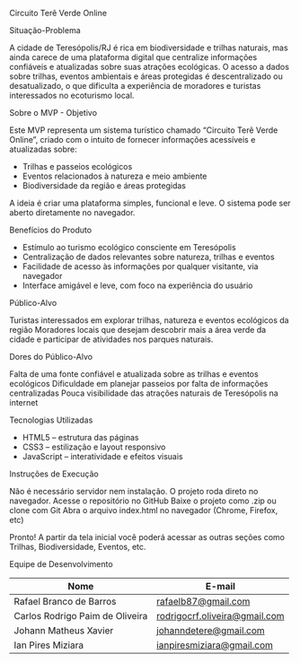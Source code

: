 Circuito Terê Verde Online

Situação-Problema

A cidade de Teresópolis/RJ é rica em biodiversidade e trilhas naturais, mas ainda carece de uma plataforma digital que centralize informações confiáveis e atualizadas sobre suas atrações ecológicas. O acesso a dados sobre trilhas, eventos ambientais e áreas protegidas é descentralizado ou desatualizado, o que dificulta a experiência de moradores e turistas interessados no ecoturismo local.

Sobre o MVP - Objetivo

Este MVP representa um sistema turístico chamado “Circuito Terê Verde Online”, criado com o intuito de fornecer informações acessíveis e atualizadas sobre:

- Trilhas e passeios ecológicos
- Eventos relacionados à natureza e meio ambiente
- Biodiversidade da região e áreas protegidas

A ideia é criar uma plataforma simples, funcional e leve.
O sistema pode ser aberto diretamente no navegador.

Benefícios do Produto

- Estímulo ao turismo ecológico consciente em Teresópolis
- Centralização de dados relevantes sobre natureza, trilhas e eventos
- Facilidade de acesso às informações por qualquer visitante, via navegador
- Interface amigável e leve, com foco na experiência do usuário

Público-Alvo

Turistas interessados em explorar trilhas, natureza e eventos ecológicos da região
Moradores locais que desejam descobrir mais a área verde da cidade e participar de atividades nos parques naturais.

Dores do Público-Alvo

Falta de uma fonte confiável e atualizada sobre as trilhas e eventos ecológicos
Dificuldade em planejar passeios por falta de informações centralizadas
Pouca visibilidade das atrações naturais de Teresópolis na internet

Tecnologias Utilizadas

- HTML5 – estrutura das páginas
- CSS3 – estilização e layout responsivo
- JavaScript – interatividade e efeitos visuais

Instruções de Execução

Não é necessário servidor nem instalação. O projeto roda direto no navegador.
Acesse o repositório no GitHub
Baixe o projeto como .zip ou clone com Git
Abra o arquivo index.html no navegador (Chrome, Firefox, etc)

Pronto! A partir da tela inicial você poderá acessar as outras seções como Trilhas, Biodiversidade, Eventos, etc.

Equipe de Desenvolvimento

| Nome                              | E-mail                                |
|-----------------------------------|---------------------------------------|
| Rafael Branco de Barros           | rafaelb87@gmail.com                   |
| Carlos Rodrigo Paim de Oliveira   | rodrigocrf.oliveira@gmail.com         |
| Johann Matheus Xavier             | johanndetere@gmail.com                |
| Ian Pires Miziara                 | ianpiresmiziara@gmail.com             |